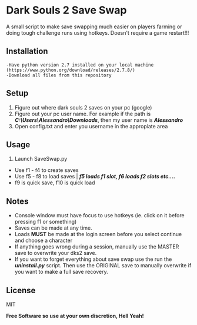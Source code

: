 Dark Souls 2 Save Swap
=========

A small script to make save swapping much easier on players farming or doing tough challenge runs using hotkeys. 
Doesn't require a game restart!!!

Installation
--------------
```
-Have python version 2.7 installed on your local machine (https://www.python.org/download/releases/2.7.8/)
-Download all files from this repository
```

Setup
--------------
1. Figure out where dark souls 2 saves on your pc (google)
2. Figure out your pc user name. For example if the path is ***C:\Users\Alessandro\Downloads***, then my user name is ***Alessandro***
3. Open config.txt and enter you username in the appropiate area

Usage
--------------
1. Launch SaveSwap.py
- Use f1 - f4 to create saves
- Use f5 - f8 to load saves | ***f5 loads f1 slot, f6 loads f2 slots etc....***
- f9 is quick save, f10 is quick load

Notes
-----------------
- Console window must have focus to use hotkeys (ie. click on it before pressing f1 or something)
- Saves can be made at any time.
- Loads **MUST** be made at the login screen before you select continue and choose a character
- If anything goes wrong during a session, manually use the MASTER save to overwrite your dks2 save.
- If you want to forget everything about save swap use the run the ***uninstall.py*** script. Then use the ORIGINAL save to manually overwrite if you want to make a full save recovery.

License
----

MIT

**Free Software so use at your own discretion, Hell Yeah!**
